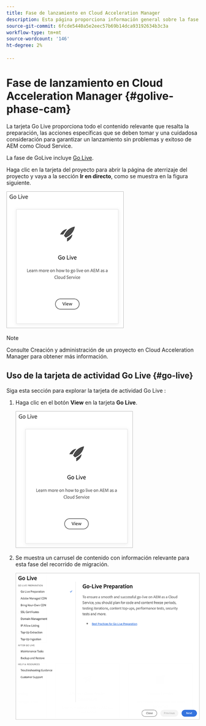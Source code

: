 ```yaml
---
title: Fase de lanzamiento en Cloud Acceleration Manager
description: Esta página proporciona información general sobre la fase de Go-live en Cloud Acceleration Manager.
source-git-commit: 6fcde5440a5e2eec57b69b14dca93192634b3c3a
workflow-type: tm+mt
source-wordcount: '146'
ht-degree: 2%

---
```



# Fase de lanzamiento en Cloud Acceleration Manager {#golive-phase-cam}

La tarjeta Go Live proporciona todo el contenido relevante que resalta la preparación, las acciones específicas que se deben tomar y una cuidadosa consideración para garantizar un lanzamiento sin problemas y exitoso de AEM como Cloud Service.

La fase de GoLive incluye [Go Live](#go-live).

Haga clic en la tarjeta del proyecto para abrir la página de aterrizaje del proyecto y vaya a la sección **Ir en directo**, como se muestra en la figura siguiente.

![image](/help/move-to-cloud-service/cloud-acceleration-manager/assets/golive-1.png)

>[!NOTE]
>Consulte Creación y administración de un proyecto en Cloud Acceleration Manager para obtener más información.


## Uso de la tarjeta de actividad Go Live {#go-live}

Siga esta sección para explorar la tarjeta de actividad Go Live :

1. Haga clic en el botón **View** en la tarjeta **Go Live**.

   ![image](/help/move-to-cloud-service/cloud-acceleration-manager/assets/golive-1.png)

1. Se muestra un carrusel de contenido con información relevante para esta fase del recorrido de migración.

   ![image](/help/move-to-cloud-service/cloud-acceleration-manager/assets/golive-2.png)